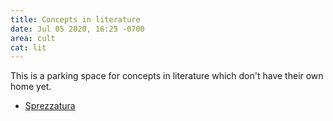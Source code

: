 ```yaml
---
title: Concepts in literature
date: Jul 05 2020, 16:25 -0700
area: cult
cat: lit
---
```


This is a parking space for concepts in literature which don't have their own home yet.

- [Sprezzatura](https://en.wikipedia.org/wiki/Sprezzatura)

